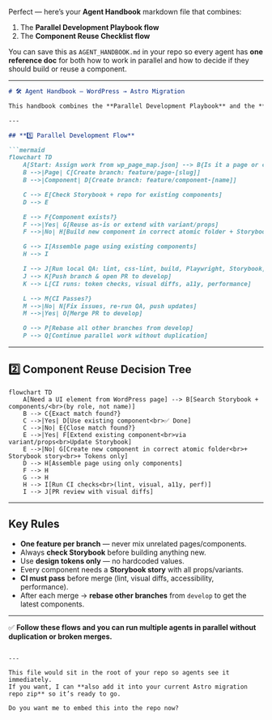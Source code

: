 Perfect — here’s your **Agent Handbook** markdown file that combines:

1. The **Parallel Development Playbook flow**
2. The **Component Reuse Checklist flow**

You can save this as `AGENT_HANDBOOK.md` in your repo so every agent has **one reference doc** for both how to work in parallel and how to decide if they should build or reuse a component.

---

````markdown
# 🛠 Agent Handbook — WordPress → Astro Migration

This handbook combines the **Parallel Development Playbook** and the **Component Reuse Checklist** so every agent knows **how to work in parallel** and **how to decide when to reuse or build components**.

---

## **1️⃣ Parallel Development Flow**

```mermaid
flowchart TD
    A[Start: Assign work from wp_page_map.json] --> B{Is it a page or component?}
    B -->|Page| C[Create branch: feature/page-[slug]]
    B -->|Component| D[Create branch: feature/component-[name]]

    C --> E[Check Storybook + repo for existing components]
    D --> E

    E --> F{Component exists?}
    F -->|Yes| G[Reuse as-is or extend with variant/props]
    F -->|No| H[Build new component in correct atomic folder + Storybook entry]

    G --> I[Assemble page using existing components]
    H --> I

    I --> J[Run local QA: lint, css-lint, build, Playwright, Storybook, Lighthouse]
    J --> K[Push branch & open PR to develop]
    K --> L[CI runs: token checks, visual diffs, a11y, performance]

    L --> M{CI Passes?}
    M -->|No| N[Fix issues, re-run QA, push updates]
    M -->|Yes| O[Merge PR to develop]

    O --> P[Rebase all other branches from develop]
    P --> Q[Continue parallel work without duplication]
````

---

## **2️⃣ Component Reuse Decision Tree**

```mermaid
flowchart TD
    A[Need a UI element from WordPress page] --> B[Search Storybook + components/<br>(by role, not name)]
    B --> C{Exact match found?}
    C -->|Yes| D[Use existing component<br>✅ Done]
    C -->|No| E{Close match found?}
    E -->|Yes| F[Extend existing component<br>via variant/props<br>Update Storybook]
    E -->|No| G[Create new component in correct atomic folder<br>+ Storybook story<br>+ Tokens only]
    D --> H[Assemble page using only components]
    F --> H
    G --> H
    H --> I[Run CI checks<br>(lint, visual, a11y, perf)]
    I --> J[PR review with visual diffs]
```

---

## **Key Rules**

* **One feature per branch** — never mix unrelated pages/components.
* Always **check Storybook** before building anything new.
* Use **design tokens only** — no hardcoded values.
* Every component needs a **Storybook story** with all props/variants.
* **CI must pass** before merge (lint, visual diffs, accessibility, performance).
* After each merge → **rebase other branches** from `develop` to get the latest components.

---

✅ **Follow these flows and you can run multiple agents in parallel without duplication or broken merges.**

```

---

This file would sit in the root of your repo so agents see it immediately.  
If you want, I can **also add it into your current Astro migration repo zip** so it’s ready to go.  

Do you want me to embed this into the repo now?
```
